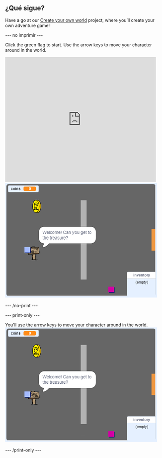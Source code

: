 ## ¿Qué sigue?

Have a go at our [Create your own world](https://projects.raspberrypi.org/en/projects/create-your-own-world?utm_source=pathway&utm_medium=whatnext&utm_campaign=projects) project, where you’ll create your own adventure game!

\--- no imprimir \---

Click the green flag to start. Use the arrow keys to move your character around in the world.

<div class="scratch-preview">
  <iframe allowtransparency="true" width="485" height="402" src="https://scratch.mit.edu/projects/embed/258757783/?autostart=false" frameborder="0" scrolling="no"></iframe>
  <img src="images/create-showcase.png">
</div>

\--- /no-print \---

\--- print-only \---

You'll use the arrow keys to move your character around in the world. ![showcase.png](images/create-showcase.png)

\--- /print-only \---